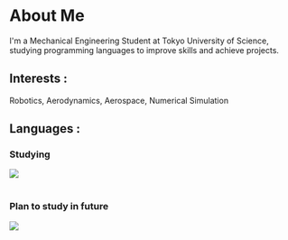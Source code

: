 # About Me
I'm a Mechanical Engineering Student at Tokyo University of Science,
studying programming languages to improve skills and achieve projects.

## Interests :
Robotics, Aerodynamics, Aerospace, Numerical Simulation

## Languages :

### Studying
<img src="https://skillicons.dev/icons?i=python,c,matlab,markdown,github,vscode" /> <br /><br />

### Plan to study in future
<img src="https://skillicons.dev/icons?i=docker,html,css" /> <br /><br />